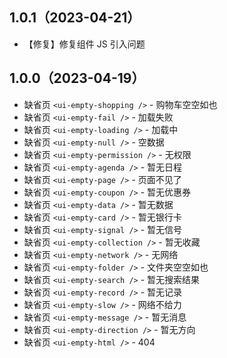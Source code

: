 ## 1.0.1（2023-04-21）
- 【修复】修复组件 JS 引入问题
## 1.0.0（2023-04-19）
- 缺省页 `<ui-empty-shopping />` - 购物车空空如也
- 缺省页 `<ui-empty-fail />` - 加载失败
- 缺省页 `<ui-empty-loading />` - 加载中
- 缺省页 `<ui-empty-null />` - 空数据
- 缺省页 `<ui-empty-permission />` - 无权限
- 缺省页 `<ui-empty-agenda />` - 暂无日程
- 缺省页 `<ui-empty-page />` - 页面不见了
- 缺省页 `<ui-empty-coupon />` - 暂无优惠券
- 缺省页 `<ui-empty-data />` - 暂无数据
- 缺省页 `<ui-empty-card />` - 暂无银行卡
- 缺省页 `<ui-empty-signal />` - 暂无信号
- 缺省页 `<ui-empty-collection />` - 暂无收藏
- 缺省页 `<ui-empty-network />` - 无网络
- 缺省页 `<ui-empty-folder />` - 文件夹空空如也
- 缺省页 `<ui-empty-search />` - 暂无搜索结果
- 缺省页 `<ui-empty-record />` - 暂无记录
- 缺省页 `<ui-empty-slow />` - 网络不给力
- 缺省页 `<ui-empty-message />` - 暂无消息
- 缺省页 `<ui-empty-direction />` - 暂无方向
- 缺省页 `<ui-empty-html />` - 404
